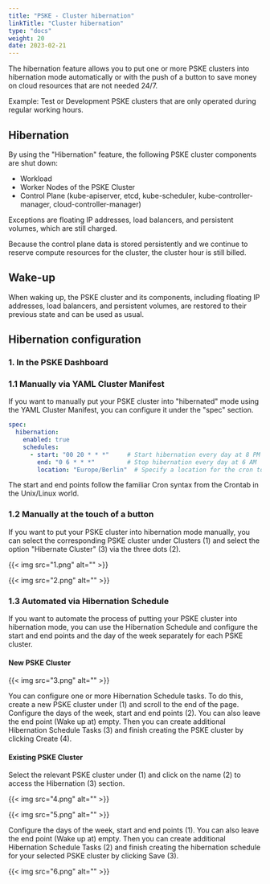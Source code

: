 ```yaml
---
title: "PSKE - Cluster hibernation"
linkTitle: "Cluster hibernation"
type: "docs"
weight: 20
date: 2023-02-21
---
```


The hibernation feature allows you to put one or more PSKE clusters into hibernation mode automatically or with the push of a button to save money on cloud resources that are not needed 24/7.

Example: Test or Development PSKE clusters that are only operated during regular working hours.

## Hibernation

By using the "Hibernation" feature, the following PSKE cluster components are shut down:

- Workload
- Worker Nodes of the PSKE Cluster
- Control Plane (kube-apiserver, etcd, kube-scheduler, kube-controller-manager, cloud-controller-manager)

Exceptions are floating IP addresses, load balancers, and persistent volumes, which are still charged.

Because the control plane data is stored persistently and we continue to reserve compute resources for the cluster, the cluster hour is still billed.

## Wake-up

When waking up, the PSKE cluster and its components, including floating IP addresses, load balancers, and persistent volumes, are restored to their previous state and can be used as usual.

## Hibernation configuration

### 1. In the PSKE Dashboard

### 1.1 Manually via YAML Cluster Manifest

If you want to manually put your PSKE cluster into "hibernated" mode using the YAML Cluster Manifest, you can configure it under the "spec" section.

```yaml
spec:
  hibernation:
    enabled: true
    schedules:
      - start: "00 20 * * *"     # Start hibernation every day at 8 PM
        end: "0 6 * * *"         # Stop hibernation every day at 6 AM
        location: "Europe/Berlin"  # Specify a location for the cron to run in
```

The start and end points follow the familiar Cron syntax from the Crontab in the Unix/Linux world.

### 1.2 Manually at the touch of a button

If you want to put your PSKE cluster into hibernation mode manually, you can select the corresponding PSKE cluster under Clusters (1) and select the option "Hibernate Cluster" (3) via the three dots (2).

{{< img src="1.png" alt="" >}}

{{< img src="2.png" alt="" >}}

### 1.3 Automated via Hibernation Schedule

If you want to automate the process of putting your PSKE cluster into hibernation mode, you can use the Hibernation Schedule and configure the start and end points and the day of the week separately for each PSKE cluster.

#### New PSKE Cluster

{{< img src="3.png" alt="" >}}

You can configure one or more Hibernation Schedule tasks. To do this, create a new PSKE cluster under (1) and scroll to the end of the page. Configure the days of the week, start and end points (2). You can also leave the end point (Wake up at) empty. Then you can create additional Hibernation Schedule Tasks (3) and finish creating the PSKE cluster by clicking Create (4).

#### Existing PSKE Cluster

Select the relevant PSKE cluster under (1) and click on the name (2) to access the Hibernation (3) section.

{{< img src="4.png" alt="" >}}

{{< img src="5.png" alt="" >}}

Configure the days of the week, start and end points (1). You can also leave the end point (Wake up at) empty. Then you can create additional Hibernation Schedule Tasks (2) and finish creating the hibernation schedule for your selected PSKE cluster by clicking Save (3).

{{< img src="6.png" alt="" >}}